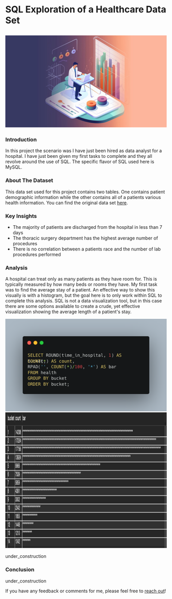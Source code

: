 # SQL Exploration of a Healthcare Data Set

![SQL Cover Image](images/sql-2_cover-image_module_5.jpg)
---

### Introduction
In this project the scenario was I have just been hired as data analyst for a hospital. I have just been given my first tasks to complete and they all revolve around the use of SQL. The specific flavor of SQL used here is MySQL.

### About The Dataset

This data set used for this project contains two tables. One contains patient demographic information while the other contains all of a patients various health information. You can find the original data set [here](https://www.kaggle.com/code/iabhishekofficial/prediction-on-hospital-readmission/data?select=diabetic_data.csv).

### Key Insights

- The majority of patients are discharged from the hospital in less than 7 days
- The thoracic surgery department has the highest average number of procedures
- There is no correlation between a patients race and the number of lab procedures performed

### Analysis

A hospital can treat only as many patients as they have room for. This is typically measured by how many beds or rooms they have. My first task was to find the average stay of a patient. An effective way to show this visually is with a histogram, but the goal here is to only work within SQL to complete this analysis.  SQL is not a data visualization tool, but in this case there are some options available to create a crude, yet effective visualization showing the average length of a patient's stay.

<p align="center">
  <img src="/images/1_Mod5_Histograms.png" alt="histogram SQL code snippet">
  <img src="/images/sql_histogram_result.png" width = "800" height = "422" alt="sql made histogram">
</p>

under_construction

### Conclusion

under_construction

If you have any feedback or comments for me, please feel free to [reach out](https://www.linkedin.com/in/gregory-santoro/)!

